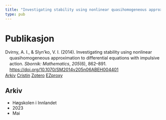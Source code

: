```yaml
---
title: "Investigating stability using nonlinear quasihomogeneous approximation to differential equations with impulsive action"
type: pub
---
```

<h1>Publikasjon</h1>
<article id="csl-bib-container-UP97RT87" class="csl-bib-container">
  <div class="csl-bib-body" style="line-height: 1.35; padding-left: 1em; text-indent:-1em;">
  <div class="csl-entry">Dvirny, A. I., &amp; Slyn&#x2019;ko, V. I. (2014). Investigating stability using nonlinear quasihomogeneous approximation to differential equations with impulsive action. <i>Sbornik: Mathematics</i>, <i>205</i>(6), 862&#x2013;891. <a href="https://doi.org/10.1070/SM2014v205n06ABEH004401">https://doi.org/10.1070/SM2014v205n06ABEH004401</a></div>
</div>
  <div class="csl-bib-buttons">
    <a href="#taxonomy-article-UP97RT87" class="csl-bib-button">Arkiv</a>
    <a href="https://app.cristin.no/results/show.jsf?id=2146354" alt="Cristin URL" class="csl-bib-button">Cristin</a>
    <a href="http://zotero.org/groups/5022929/items/UP97RT87" alt="Zotero URL" class="csl-bib-button">Zotero</a>
    <a href="http://ezproxy.inn.no/login?url=https://doi.org/10.1070/SM2014v205n06ABEH004401" class="csl-bib-button">EZproxy</a>
  </div>
  <div id="csl-bib-meta-container-UP97RT87"></div>
</article>
<div id="csl-bib-meta-UP97RT87" class="csl-bib-meta">
  <article id="taxonomy-article-UP97RT87" class="taxonomy-article">
    <h1>Arkiv</h1>
    <ul>
      <li>Høgskolen i Innlandet</li>
      <li>2023</li>
      <li>Mai</li>
    </ul>
  </article>
</div>

